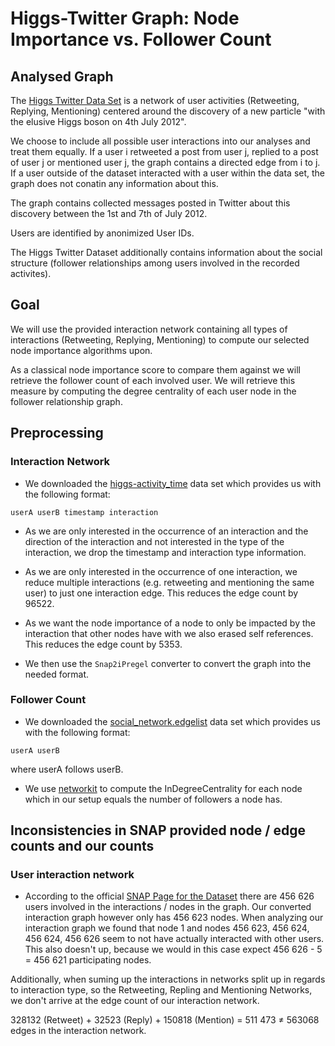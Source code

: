 # Higgs-Twitter Graph: Node Importance vs. Follower Count

## Analysed Graph
The [Higgs Twitter Data Set](https://snap.stanford.edu/data/higgs-twitter.html) is a network of user activities (Retweeting, Replying, Mentioning) centered around the discovery of a new particle "with the elusive Higgs boson on 4th July 2012". 

We choose to include all possible user interactions into our analyses and treat them equally. If a user i retweeted a post from user j, replied to a post of user j or mentioned user j, the graph contains a directed edge from i to j. If a user outside of the dataset interacted with a user within the data set, the graph does not conatin any information about this.

The graph contains collected messages posted in Twitter about this discovery between the 1st and 7th of July 2012.

Users are identified by anonimized User IDs.

The Higgs Twitter Dataset additionally contains information about the social structure (follower relationships among users involved in the recorded activites).



## Goal

We will use the provided interaction network containing all types of interactions (Retweeting, Replying, Mentioning) to compute our selected node importance algorithms upon.

As a classical node importance score to compare them against we will retrieve the follower count of each involved user. We will retrieve this measure by computing the degree centrality of each user node in the follower relationship graph.

## Preprocessing

### Interaction Network
- We downloaded the [higgs-activity_time](https://snap.stanford.edu/data/higgs-activity_time.txt.gz) data set which provides us with the following format: 

```
userA userB timestamp interaction
```
- As we are only interested in the occurrence of an interaction and the direction of the interaction and not interested in the type of the interaction, we drop the timestamp and interaction type information.

- As we are only interested in the occurrence of one interaction, we reduce multiple interactions (e.g. retweeting and mentioning the same user) to just one interaction edge. This reduces the edge count by 96522.

- As we want the node importance of a node to only be impacted by the interaction that other nodes have with we also erased self references. This reduces the edge count by 5353.

- We then use the `Snap2iPregel` converter to convert the graph into the needed format.



### Follower Count
- We downloaded the [social_network.edgelist](https://snap.stanford.edu/data/higgs-social_network.edgelist.gz) data set which provides us with the following format: 

```
userA userB 
```
where userA follows userB.

- We use [networkit](https://networkit.github.io) to compute the InDegreeCentrality for each node which in our setup equals the number of followers a node has. 



## Inconsistencies in SNAP provided node / edge counts and our counts

### User interaction network
- According to the official [SNAP Page for the Dataset](https://snap.stanford.edu/data/higgs-twitter.html) there are 456 626 users involved in the interactions / nodes in the graph. Our converted interaction graph however only has 456 623 nodes. When analyzing our interaction graph we found that node 1 and nodes 456 623, 456 624, 456 624, 456 626 seem to not have actually interacted with other users. This also doesn't up, because we would in this case expect 456 626 - 5 = 456 621 participating nodes.

Additionally, when suming up the interactions in networks split up in regards to interaction type, so the Retweeting, Repling and Mentioning Networks, we don't arrive at the edge count of our interaction network. 

328132 (Retweet) + 32523 (Reply) + 150818 (Mention) = 511 473 ≠ 563068 edges in the interaction network.



